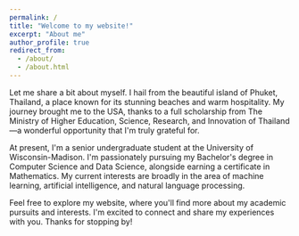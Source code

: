 ```yaml
---
permalink: /
title: "Welcome to my website!"
excerpt: "About me"
author_profile: true
redirect_from: 
  - /about/
  - /about.html
---
```


Let me share a bit about myself. I hail from the beautiful island of Phuket, Thailand, a place known for its stunning beaches and warm hospitality. My journey brought me to the USA, thanks to a full scholarship from The Ministry of Higher Education, Science, Research, and Innovation of Thailand—a wonderful opportunity that I'm truly grateful for.

At present, I'm a senior undergraduate student at the University of Wisconsin-Madison. I'm passionately pursuing my Bachelor's degree in Computer Science and Data Science, alongside earning a certificate in Mathematics. My current interests are broadly in the area of machine learning, artificial intelligence, and natural language processing.

Feel free to explore my website, where you'll find more about my academic pursuits and interests. I'm excited to connect and share my experiences with you. Thanks for stopping by! 
